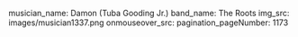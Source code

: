 musician_name: Damon (Tuba Gooding Jr.)
band_name: The Roots
img_src: images/musician1337.png
onmouseover_src: 
pagination_pageNumber: 1173
